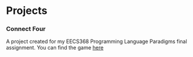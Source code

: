 # Projects
### Connect Four
A project created for my EECS368 Programming Language Paradigms final assignment. You can find the game [here](https://zachmccray-connect-four.glitch.me/)
